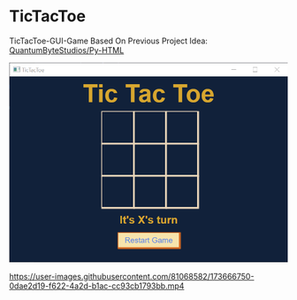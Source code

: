 # TicTacToe
TicTacToe-GUI-Game Based On Previous Project Idea: <a href="https://github.com/QuantumByteStudios/Py-HTML">QuantumByteStudios/Py-HTML</a>

<p align="center">
  <img src="img/runtimeScreenshot.png">
</p>


https://user-images.githubusercontent.com/81068582/173666750-0dae2d19-f622-4a2d-b1ac-cc93cb1793bb.mp4
